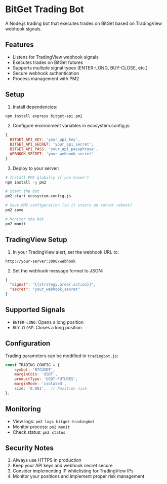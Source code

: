 # BitGet Trading Bot

A Node.js trading bot that executes trades on BitGet based on TradingView webhook signals.

## Features

- Listens for TradingView webhook signals
- Executes trades on BitGet futures
- Supports multiple signal types (ENTER-LONG, BUY-CLOSE, etc.)
- Secure webhook authentication
- Process management with PM2

## Setup

1. Install dependencies:
```bash
npm install express bitget-api pm2
```

2. Configure environment variables in ecosystem.config.js:
```javascript
{
  BITGET_API_KEY: 'your_api_key',
  BITGET_API_SECRET: 'your_api_secret',
  BITGET_API_PASS: 'your_api_passphrase',
  WEBHOOK_SECRET: 'your_webhook_secret'
}
```

3. Deploy to your server:
```bash
# Install PM2 globally if you haven't
npm install -g pm2

# Start the bot
pm2 start ecosystem.config.js

# Save PM2 configuration (so it starts on server reboot)
pm2 save

# Monitor the bot
pm2 monit
```

## TradingView Setup

1. In your TradingView alert, set the webhook URL to:
```
http://your-server:3000/webhook
```

2. Set the webhook message format to JSON:
```json
{
  "signal": "{{strategy.order.action}}",
  "secret": "your_webhook_secret"
}
```

## Supported Signals

- `ENTER-LONG`: Opens a long position
- `BUY-CLOSE`: Closes a long position

## Configuration

Trading parameters can be modified in `tradingbot.js`:
```javascript
const TRADING_CONFIG = {
    symbol: 'BTCUSDT',
    marginCoin: 'USDT',
    productType: 'USDT-FUTURES',
    marginMode: 'isolated',
    size: '0.001',  // Position size
};
```

## Monitoring

- View logs: `pm2 logs bitget-tradingbot`
- Monitor process: `pm2 monit`
- Check status: `pm2 status`

## Security Notes

1. Always use HTTPS in production
2. Keep your API keys and webhook secret secure
3. Consider implementing IP whitelisting for TradingView IPs
4. Monitor your positions and implement proper risk management
